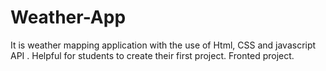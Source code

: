 # Weather-App
 It is weather mapping application with the use of Html, CSS and javascript API .
 Helpful for students to create their first project.
 Fronted project.
